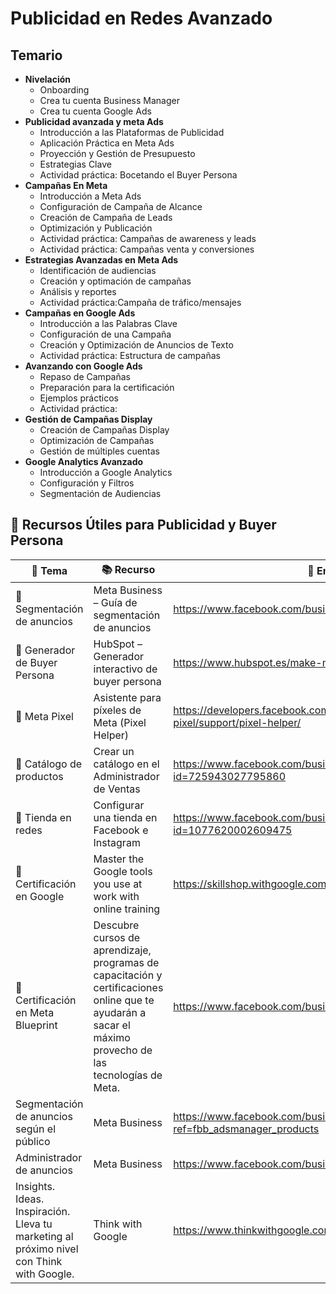 # Publicidad en Redes Avanzado

## Temario
- **Nivelación**
    - Onboarding
    - Crea tu cuenta Business Manager
    - Crea tu cuenta Google Ads
- **Publicidad avanzada y meta Ads**
    - Introducción a las Plataformas de Publicidad
    - Aplicación Práctica en Meta Ads
    - Proyección y Gestión de Presupuesto
    - Estrategias Clave
    - Actividad práctica: Bocetando el Buyer Persona
- **Campañas En Meta**
    - Introducción a Meta Ads
    - Configuración de Campaña de Alcance
    - Creación de Campaña de Leads
    - Optimización y Publicación
    - Actividad práctica: Campañas de awareness y leads
    - Actividad práctica: Campañas venta y conversiones
- **Estrategias Avanzadas en Meta Ads**
    - Identificación de audiencias
    - Creación y optimación de campañas
    - Análisis y reportes
    - Actividad práctica:Campaña de tráfico/mensajes 
- **Campañas en Google Ads**
    - Introducción a las Palabras Clave
    - Configuración de una Campaña
    - Creación y Optimización de Anuncios de Texto
    - Actividad práctica: Estructura de campañas
- **Avanzando con Google Ads**
    - Repaso de Campañas
    - Preparación para la certificación
    - Ejemplos prácticos
    - Actividad práctica:
- **Gestión de Campañas Display**
    - Creación de Campañas Display
    - Optimización de Campañas
    - Gestión de múltiples cuentas
- **Google Analytics Avanzado**
    - Introducción a Google Analytics
    - Configuración y Filtros
    - Segmentación de Audiencias    

## 🧠 Recursos Útiles para Publicidad y Buyer Persona

| 📌 Tema | 📚 Recurso | 🔗 Enlace |
|--------|------------|----------|
| 🎯 Segmentación de anuncios | Meta Business – Guía de segmentación de anuncios | https://www.facebook.com/business/ads/ad-targeting |
| 👤 Generador de Buyer Persona | HubSpot – Generador interactivo de buyer persona | https://www.hubspot.es/make-my-persona |
| 🧩 Meta Pixel | Asistente para píxeles de Meta (Pixel Helper) | https://developers.facebook.com/docs/meta-pixel/support/pixel-helper/ |
| 🛒 Catálogo de productos | Crear un catálogo en el Administrador de Ventas | https://www.facebook.com/business/help/1275400645914358?id=725943027795860 |
| 🏬 Tienda en redes | Configurar una tienda en Facebook e Instagram | https://www.facebook.com/business/help/268860861184453?id=1077620002609475 |
| 🏢 Certificación en Google | Master the Google tools you use at work with online training | https://skillshop.withgoogle.com/ |
| 🚀 Certificación en Meta Blueprint | Descubre cursos de aprendizaje, programas de capacitación y certificaciones online que te ayudarán a sacar el máximo provecho de las tecnologías de Meta. | https://www.facebook.com/business/learn |
| Segmentación de anuncios según el público | Meta Business | https://www.facebook.com/business/ads/ad-targeting?ref=fbb_adsmanager_products | 
| Administrador de anuncios | Meta Business | https://www.facebook.com/business/tools/ads-manager/tips |
| Insights. Ideas. Inspiración. Lleva tu marketing al próximo nivel con Think with Google. | Think with Google | https://www.thinkwithgoogle.com/intl/es-419/ |